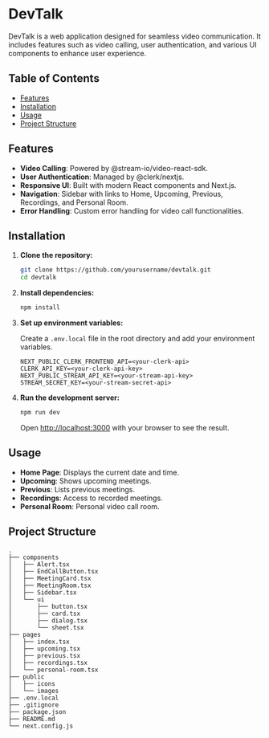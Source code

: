 # DevTalk

DevTalk is a web application designed for seamless video communication. It includes features such as video calling, user authentication, and various UI components to enhance user experience.

## Table of Contents

- [Features](#features)
- [Installation](#installation)
- [Usage](#usage)
- [Project Structure](#project-structure)

## Features

- **Video Calling**: Powered by @stream-io/video-react-sdk.
- **User Authentication**: Managed by @clerk/nextjs.
- **Responsive UI**: Built with modern React components and Next.js.
- **Navigation**: Sidebar with links to Home, Upcoming, Previous, Recordings, and Personal Room.
- **Error Handling**: Custom error handling for video call functionalities.

## Installation

1. **Clone the repository:**

   ```bash
   git clone https://github.com/yourusername/devtalk.git
   cd devtalk
   ```

2. **Install dependencies:**

   ```bash
   npm install
   ```

3. **Set up environment variables:**

   Create a `.env.local` file in the root directory and add your environment variables.

   ```env
   NEXT_PUBLIC_CLERK_FRONTEND_API=<your-clerk-api>
   CLERK_API_KEY=<your-clerk-api-key>
   NEXT_PUBLIC_STREAM_API_KEY=<your-stream-api-key>
   STREAM_SECRET_KEY=<your-stream-secret-api>
   ```

4. **Run the development server:**

   ```bash
   npm run dev
   ```

   Open [http://localhost:3000](http://localhost:3000) with your browser to see the result.

## Usage

- **Home Page**: Displays the current date and time.
- **Upcoming**: Shows upcoming meetings.
- **Previous**: Lists previous meetings.
- **Recordings**: Access to recorded meetings.
- **Personal Room**: Personal video call room.

## Project Structure

```
.
├── components
│   ├── Alert.tsx
│   ├── EndCallButton.tsx
│   ├── MeetingCard.tsx
│   ├── MeetingRoom.tsx
│   ├── Sidebar.tsx
│   └── ui
│       ├── button.tsx
│       ├── card.tsx
│       ├── dialog.tsx
│       └── sheet.tsx
├── pages
│   ├── index.tsx
│   ├── upcoming.tsx
│   ├── previous.tsx
│   ├── recordings.tsx
│   └── personal-room.tsx
├── public
│   ├── icons
│   └── images
├── .env.local
├── .gitignore
├── package.json
├── README.md
└── next.config.js
```